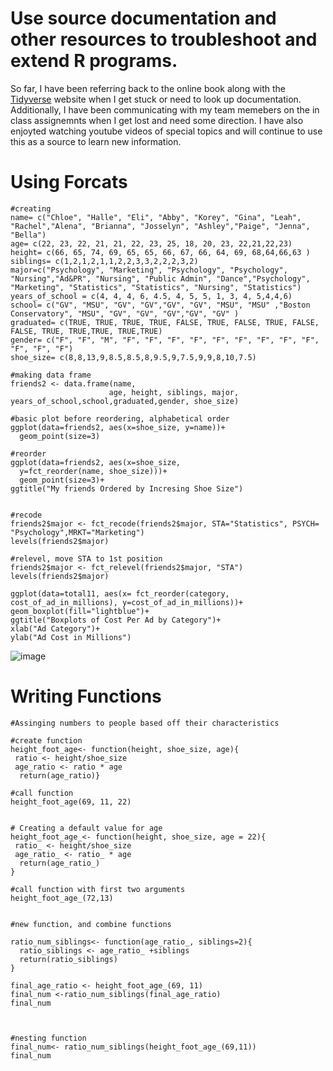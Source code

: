 # Use source documentation and other resources to troubleshoot and extend R programs.

 So far, I have been referring back to the online book along with the [Tidyverse](https://www.tidyverse.org/packages/) website when I get stuck or need to look up documentation. Additionally, I have been communicating with my team memebers on the in class assignemnts when I get lost and need some direction. I have also enjoyted watching youtube videos of special topics and will continue to use this as a source to learn new information. 


# Using Forcats 

```{r factors/forcats}
#creating 
name= c("Chloe", "Halle", "Eli", "Abby", "Korey", "Gina", "Leah", "Rachel","Alena", "Brianna", "Josselyn", "Ashley","Paige", "Jenna", "Bella")
age= c(22, 23, 22, 21, 21, 22, 23, 25, 18, 20, 23, 22,21,22,23)
height= c(66, 65, 74, 69, 65, 65, 66, 67, 66, 64, 69, 68,64,66,63 )
siblings= c(1,2,1,2,1,1,2,2,3,3,2,2,2,3,2)
major=c("Psychology", "Marketing", "Psychology", "Psychology", "Nursing","Ad&PR", "Nursing", "Public Admin", "Dance","Psychology", "Marketing", "Statistics", "Statistics", "Nursing", "Statistics")
years_of_school = c(4, 4, 4, 6, 4.5, 4, 5, 5, 1, 3, 4, 5,4,4,6)
school= c("GV", "MSU", "GV", "GV","GV", "GV", "MSU", "MSU" ,"Boston Conservatory", "MSU", "GV", "GV", "GV","GV", "GV" )
graduated= c(TRUE, TRUE, TRUE, TRUE, FALSE, TRUE, FALSE, TRUE, FALSE, FALSE, TRUE, TRUE,TRUE, TRUE,TRUE)
gender= c("F", "F", "M", "F", "F", "F", "F", "F", "F", "F", "F", "F", "F", "F", "F")
shoe_size= c(8,8,13,9,8.5,8.5,8,9.5,9,7.5,9,9,8,10,7.5)

#making data frame
friends2 <- data.frame(name, 
                      age, height, siblings, major, years_of_school,school,graduated,gender, shoe_size)

#basic plot before reordering, alphabetical order
ggplot(data=friends2, aes(x=shoe_size, y=name))+
  geom_point(size=3)

#reorder
ggplot(data=friends2, aes(x=shoe_size, 
  y=fct_reorder(name, shoe_size)))+
  geom_point(size=3)+
ggtitle("My friends Ordered by Incresing Shoe Size")


#recode 
friends2$major <- fct_recode(friends2$major, STA="Statistics", PSYCH= "Psychology",MRKT="Marketing")
levels(friends2$major)

#relevel, move STA to 1st position
friends2$major <- fct_relevel(friends2$major, "STA")
levels(friends2$major)
```


```{r boxplot, reorder }
ggplot(data=total11, aes(x= fct_reorder(category, cost_of_ad_in_millions), y=cost_of_ad_in_millions))+
geom_boxplot(fill="lightblue")+
ggtitle("Boxplots of Cost Per Ad by Category")+
xlab("Ad Category")+
ylab("Ad Cost in Millions")
```
![image](https://user-images.githubusercontent.com/105231104/180085418-dd2487fb-f772-4158-85df-2095301198a3.png)



# Writing Functions
```{r my own function}
#Assinging numbers to people based off their characteristics

#create function
height_foot_age<- function(height, shoe_size, age){
 ratio <- height/shoe_size
 age_ratio <- ratio * age
  return(age_ratio)}

#call function
height_foot_age(69, 11, 22)


# Creating a default value for age
height_foot_age_<- function(height, shoe_size, age = 22){
 ratio_ <- height/shoe_size
 age_ratio_ <- ratio_ * age
  return(age_ratio_)
}

#call function with first two arguments
height_foot_age_(72,13)


#new function, and combine functions 

ratio_num_siblings<- function(age_ratio_, siblings=2){
  ratio_siblings <- age_ratio_ +siblings
  return(ratio_siblings)
}

final_age_ratio <- height_foot_age_(69, 11)
final_num <-ratio_num_siblings(final_age_ratio)
final_num



#nesting function
final_num<- ratio_num_siblings(height_foot_age_(69,11))
final_num
```
